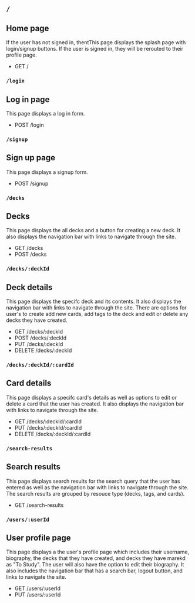 ## `/`
## Home page
If the user has not signed in, thentThis page displays the splash page with login/signup buttons. If the user is signed in, they will be rerouted to their profile page.
* GET /

### `/login`
## Log in page
This page displays a log in form.
* POST /login

### `/signup`
## Sign up page
This page displays a signup form.
* POST /signup

### `/decks`
## Decks
This page displays the all decks and a button for creating a new deck. It also displays the navigation bar with links to navigate through the site.
* GET /decks
* POST /decks

### `/decks/:deckId`
## Deck details
This page displays the specifc deck and its contents. It also displays the navigation bar with links to navigate through the site. There are options for user's to create add new cards, add tags to the deck and edit or delete any decks they have created.
* GET /decks/:deckId
* POST /decks/:deckId
* PUT /decks/:deckId
* DELETE /decks/:deckId

### `/decks/:deckId/:cardId`
## Card details
This page displays a specifc card's details as well as options to edit or delete a card that the user has created. It also displays the navigation bar with links to navigate through the site.
* GET /decks/:deckId/:cardId
* PUT /decks/:deckId/:cardId
* DELETE /decks/:deckId/:cardId

### `/search-results`
## Search results
This page displays search results for the search query that the user has entered as well as the navigation bar with links to navigate through the site. The search results are grouped by resouce type (decks, tags, and cards).
* GET /search-results

### `/users/:userId`
## User profile page
This page displays a the user's profile page which includes their username, biography, the decks that they have created, and decks they have marekd as "To Study". The user will also have the option to edit their biography. It also includes the navigation bar that has a search bar, logout button, and links to navigate the site.
* GET /users/:userId
* PUT /users/:userId
